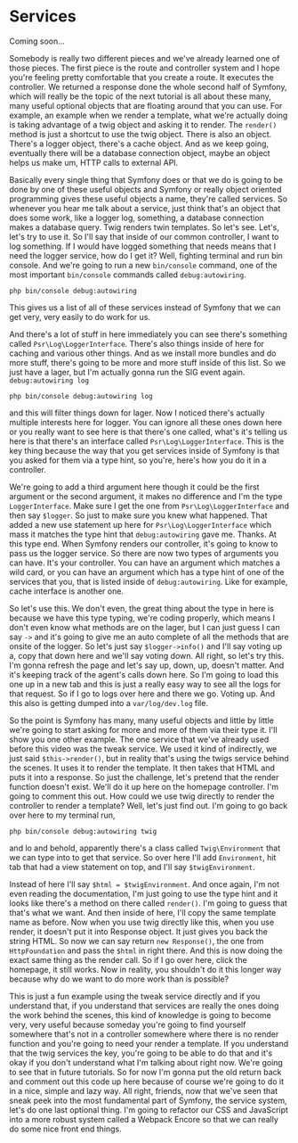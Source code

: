 # Services

Coming soon...

Somebody is really two different pieces and we've already learned one of those
pieces. The first piece is the route and controller system and I hope you're feeling
pretty comfortable that you create a route. It executes the controller. We returned a
response done the whole second half of Symfony, which will really be the topic of the
next tutorial is all about these many, many useful optional objects that are floating
around that you can use. For example, an example when we render a template, what
we're actually doing is taking advantage of a twig object and asking it to render.
The `render()` method is just a shortcut to use the twig object. There is also an object.
There's a logger object, there's a cache object. And as we keep going, eventually
there will be a database connection object, maybe an object helps us make um, HTTP
calls to external API.

Basically every single thing that Symfony does or that we do is going to be done by
one of these useful objects and Symfony or really object oriented programming gives
these useful objects a name, they're called services. So whenever you hear me talk
about a service, just think that's an object that does some work, like a logger log,
something, a database connection makes a database query. Twig renders twin templates.
So let's see. Let's, let's try to use it. So I'll say that inside of our common
controller, I want to log something. If I would have logged something that needs
means that I need the logger service, how do I get it? Well, fighting terminal and
run bin console. And we're going to run a new `bin/console` command, one of the most
important `bin/console` commands called `debug:autowiring`. 

```terminal-silent
php bin/console debug:autowiring
```

This gives us a list of all of these services instead of Symfony that we can get very, 
very easily to do work for us.

And there's a lot of stuff in here immediately you can see there's something called
`Psr\Log\LoggerInterface`. There's also things inside of here for caching and various
other things. And as we install more bundles and do more stuff, there's going to be
more and more stuff inside of this list. So we just have a lager, but I'm actually
gonna run the SIG event again. `debug:autowiring log` 

```terminal-silent
php bin/console debug:autowiring log
```

and this will filter things down
for lager. Now I noticed there's actually multiple interests here for logger. You can
ignore all these ones down here or you really want to see here is that there's one
called, what's it's telling us here is that there's an interface called 
`Psr\Log\LoggerInterface`. This is the key thing because the way that you get services inside of
Symfony is that you asked for them via a type hint, so you're, here's how you do it
in a controller.

We're going to add a third argument here though it could be the first argument or the
second argument, it makes no difference and I'm the type `LoggerInterface`. Make sure I
get the one from `Psr\Log\LoggerInterface` and then say `$logger`. So just to make sure
you knew what happened. That added a new use statement up here for `Psr\Log\LoggerInterface`
which mass it matches the type hint that `debug:autowiring` gave me.
Thanks. At this type end. When Symfony renders our controller, it's going to know to
pass us the logger service. So there are now two types of arguments you can have.
It's your controller. You can have an argument which matches a wild card, or you can
have an argument which has a type hint of one of the services that you, that is
listed inside of `debug:autowiring`. Like for example, cache interface is another one.

So let's use this. We don't even, the great thing about the type in here is because
we have this type typing, we're coding properly, which means I don't even know what
methods are on the lager, but I can just guess I can say `->` and it's going to give me
an auto complete of all the methods that are onsite of the logger. So let's just say
`$logger->info()` and I'll say voting up a, copy that down here and we'll say voting down.
All right, so let's try this. I'm gonna refresh the page and let's say up, down, up,
doesn't matter. And it's keeping track of the agent's calls down here. So I'm going
to load this one up in a new tab and this is just a really easy way to see all the
logs for that request. So if I go to logs over here and there we go. Voting up. And
this also is getting dumped into a `var/log/dev.log` file.

So the point is Symfony has many, many useful objects and little by little we're
going to start asking for more and more of them via their type it. I'll show you one
other example. The one service that we've already used before this video was the
tweak service. We used it kind of indirectly, we just said `$this->render()`, but in
reality that's using the twigs service behind the scenes. It uses it to render the
template. It then takes that HTML and puts it into a response. So just the challenge,
let's pretend that the render function doesn't exist. We'll do it up here on the
homepage controller. I'm going to comment this out. How could we use twig directly to
render the controller to render a template? Well, let's just find out. I'm going to
go back over here to my terminal run, 

```terminal
php bin/console debug:autowiring twig
```
and lo and behold, apparently there's a class called `Twig\Environment` that we can type into
to get that service. So over here I'll add `Environment`, hit tab that had a view
statement on top, and I'll say `$twigEnvironment`.

Instead of here I'll say `$html = $twigEnvironment`. And once again, I'm not even
reading the documentation, I'm just going to use the type hint and it looks like
there's a method on there called `render()`. I'm going to guess that that's what we want.
And then inside of here, I'll copy the same template name as before. Now when you use
twig directly like this, when you use render, it doesn't put it into Response object.
It just gives you back the string HTML. So now we can say return `new Response()`, the
one from `HttpFoundation` and pass the `$html` in right there. And this is now doing the
exact same thing as the render call. So if I go over here, click the homepage, it
still works. Now in reality, you shouldn't do it this longer way because why do we
want to do more work than is possible?

This is just a fun example using the tweak service directly and if you understand
that, if you understand that services are really the ones doing the work behind the
scenes, this kind of knowledge is going to become very, very useful because someday
you're going to find yourself somewhere that's not in a controller somewhere where
there is no render function and you're going to need your render a template. If you
understand that the twig services the key, you're going to be able to do that and
it's okay if you don't understand what I'm talking about right now. We're going to
see that in future tutorials. So for now I'm gonna put the old return back and
comment out this code up here because of course we're going to do it in a nice,
simple and lazy way. All right, friends, now that we've seen that sneak peek into the
most fundamental part of Symfony, the service system, let's do one last optional
thing. I'm going to refactor our CSS and JavaScript into a more robust system called
a Webpack Encore so that we can really do some nice front end things.

